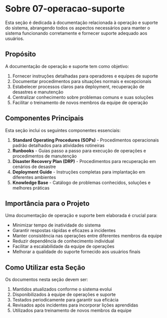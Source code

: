 # Sobre 07-operacao-suporte

Esta seção é dedicada à documentação relacionada à operação e suporte do sistema, abrangendo todos os aspectos necessários para manter o sistema funcionando corretamente e fornecer suporte adequado aos usuários.

## Propósito

A documentação de operação e suporte tem como objetivo:

1. Fornecer instruções detalhadas para operadores e equipes de suporte
2. Documentar procedimentos para situações normais e excepcionais
3. Estabelecer processos claros para deployment, recuperação de desastres e manutenção
4. Centralizar conhecimento sobre problemas comuns e suas soluções
5. Facilitar o treinamento de novos membros da equipe de operação

## Componentes Principais

Esta seção inclui os seguintes componentes essenciais:

1. **Standard Operating Procedures (SOPs)** - Procedimentos operacionais padrão detalhados para atividades rotineiras
2. **Runbooks** - Guias passo a passo para execução de operações e procedimentos de manutenção
3. **Disaster Recovery Plan (DRP)** - Procedimentos para recuperação em cenários de desastre
4. **Deployment Guide** - Instruções completas para implantação em diferentes ambientes
5. **Knowledge Base** - Catálogo de problemas conhecidos, soluções e melhores práticas

## Importância para o Projeto

Uma documentação de operação e suporte bem elaborada é crucial para:

- Minimizar tempo de inatividade do sistema
- Garantir respostas rápidas e eficazes a incidentes
- Manter consistência nas operações entre diferentes membros da equipe
- Reduzir dependência de conhecimento individual
- Facilitar a escalabilidade da equipe de operações
- Melhorar a qualidade do suporte fornecido aos usuários finais

## Como Utilizar esta Seção

Os documentos nesta seção devem ser:

1. Mantidos atualizados conforme o sistema evolui
2. Disponibilizados à equipe de operações e suporte
3. Testados periodicamente para garantir sua eficácia
4. Revisados após incidentes para incorporar lições aprendidas
5. Utilizados para treinamento de novos membros da equipe
